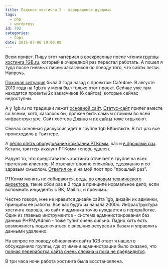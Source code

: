 ```yaml
---
title: Падение хостинга 2 - возвращение дурдома
tags:
  - php
  - wordpress
id: 792
categories:
  - Софт
date: 2015-07-06 19:00:00
---
```


Всем привет. Пишу этот материал в воскресенье после чтения [группы хостинга 1GB.ru](http://vk.com/1gb_ru), который в очередной раз перестал работать. А пошел я туда после гневных писем заказчиков по поводу того, что сайты легли. Напрочь. <!--more-->

[Похожая ситуация](http://atnartur.ru/istoriya-odnogo-sboya/) была 3 года назад с проектом Cafe4me. В августе 2013 года на 1gb.ru у меня был только этот проект. Сейчас уже там находятся проекты 2х заказчиков (6 сайтов), которые сейчас недоступны. 

А у 1gb.ru по традиции лежит [основной сайт](http://1gb.ru). [Статус-сайт](http://status.1gb.ru/) прилег вместе со всеми, хотя, казалось бы, должен быть самым стойким во всей инфраструктуре. Сайт хостера [Джино](http://jino.ru/) и [их сайты](https://roem.ru/06-07-2015/199519/jino-1gb-ru-rt-comm-msk/) тоже отдыхают.

Сейчас основная дискуссия идет в группе 1gb ВКонтакте. В тот раз все происходило в Твиттере. 

А [легло опять оборудование компании РТКомм](http://vk.com/wall-58174222_950?reply=952), как и [в прошлый раз](http://atnartur.ru/istoriya-odnogo-sboya/). Кстати, твиттер-аккаунт РТКомм теперь удален. 

Радует то, что представитель хостинга отвечает в группе на всех претензии клиентов. И отвечает вполне спокойно, сдержанно и со здравым смыслом. [Ответил он](http://vk.com/wall-58174222_980?reply=988) и на мой пост про "прошлый раз". 

РТКомм менять не собираются, ведь, [по словам технического директора](http://vk.com/wall-58174222_1040?reply=1073), такие сбои раз в 3 года в принципе нормальное дело, если вспомнить инциденты с ВК, Mail.ru, и прочими... 

Честно говоря, мне не нравится дизайн сайта 1gb, дизайн их админки, принципы ее работы. Все как будто из начала 2000х. Инфраструктура хостинга хороша, но сайт и админка точно нуждается в переработке. Один из главных инструментов - система администрирования баз данных PHPMyAdmin - тоже тупит очень сильно. Ладно хоть есть возможность подключаться с внешних ресурсов к базам и управлять данными удаленно. 

На вопрос по поводу обновления сайта 1GB ответ я нашел в обсуждениях группы, где от имени администрации было сказано, что [полная переработка сайта очень сложна и пока не предвидится](http://vk.com/topic-58174222_29715736?post=8). 

В три часа ночи работа хостинга была восстановлена.